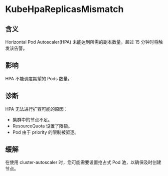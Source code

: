 
# KubeHpaReplicasMismatch

## 含义

Horizontal Pod Autoscaler(HPA) 未能达到所需的副本数量。超过 15 分钟时将触发该告警。

## 影响

HPA 不能调度期望的 Pods 数量。

## 诊断

HPA 无法进行扩容可能的原因：

- 集群中的节点不足。
- ResourceQuota 设置了限额。
- Pod 由于 priority 的限制被驱逐。

## 缓解

在使用 cluster-autoscaler 时，您可能需要设置抢占式 Pod 池，以确保及时创建节点。